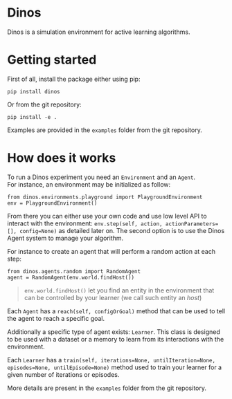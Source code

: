 # Dinos

Dinos is a simulation environment for active learning algorithms.


# Getting started

First of all, install the package either using pip:

    pip install dinos

Or from the git repository:

    pip install -e .

Examples are provided in the `examples` folder from the git repository.


# How does it works

To run a Dinos experiment you need an `Environment` and an `Agent`.  
For instance, an environment may be initialized as follow:

    from dinos.environments.playground import PlaygroundEnvironment
    env = PlaygroundEnvironment()

From there you can either use your own code and use low level API to interact with the environment: `env.step(self, action, actionParameters=[], config=None)` as detailed later on. The second option is to use the Dinos Agent system to manage your algorithm.

For instance to create an agent that will perform a random action at each step:

    from dinos.agents.random import RandomAgent
    agent = RandomAgent(env.world.findHost())

> `env.world.findHost()` let you find an entity in the environment that can be controlled by your learner (we call such entity an *host*)

Each `Agent` has a `reach(self, configOrGoal)` method that can be used to tell the agent to reach a specific goal.

Additionally a specific type of agent exists: `Learner`. This class is designed to be used with a dataset or a memory to learn from its interactions with the environment.

Each `Learner` has a `train(self, iterations=None, untilIteration=None, episodes=None, untilEpisode=None)` method used to train your learner for a given number of iterations or episodes.

More details are present in the `examples` folder from the git repository.